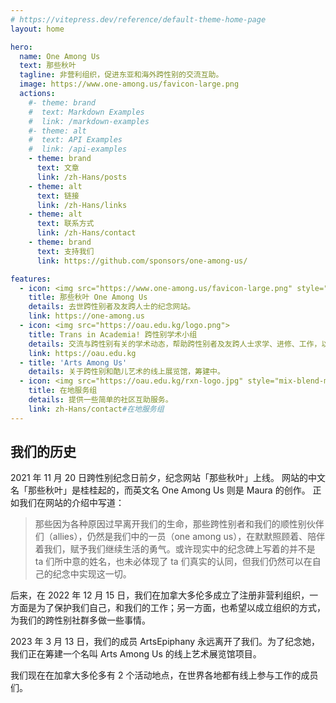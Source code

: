 ```yaml
---
# https://vitepress.dev/reference/default-theme-home-page
layout: home

hero:
  name: One Among Us
  text: 那些秋叶
  tagline: 非营利组织，促进东亚和海外跨性别的交流互助。
  image: https://www.one-among.us/favicon-large.png
  actions:
    #- theme: brand
    #  text: Markdown Examples
    #  link: /markdown-examples
    #- theme: alt
    #  text: API Examples
    #  link: /api-examples
    - theme: brand
      text: 文章
      link: /zh-Hans/posts
    - theme: alt
      text: 链接
      link: /zh-Hans/links
    - theme: alt
      text: 联系方式
      link: /zh-Hans/contact
    - theme: brand
      text: 支持我们
      link: https://github.com/sponsors/one-among-us/

features:
  - icon: <img src="https://www.one-among.us/favicon-large.png" style="padding:8px;">
    title: 那些秋叶 One Among Us
    details: 去世跨性别者及友跨人士的纪念网站。
    link: https://one-among.us
  - icon: <img src="https://oau.edu.kg/logo.png">
    title: Trans in Academia! 跨性别学术小组
    details: 交流与跨性别有关的学术动态，帮助跨性别者及友跨人士求学、进修、工作，以跨性别学术人的视角发声。
    link: https://oau.edu.kg
  - title: 'Arts Among Us'
    details: 关于跨性别和酷儿艺术的线上展览馆，筹建中。
  - icon: <img src="https://oau.edu.kg/rxn-logo.jpg" style="mix-blend-mode:multiply;">
    title: 在地服务组
    details: 提供一些简单的社区互助服务。
    link: zh-Hans/contact#在地服务组
---
```


<div :class="$style.outerContent">
<div :class="$style.content" class="vp-doc">

## 我们的历史

2021 年 11 月 20 日跨性别纪念日前夕，纪念网站「那些秋叶」上线。
网站的中文名「那些秋叶」是桂桂起的，而英文名 One Among Us 则是 Maura 的创作。
正如我们在网站的介绍中写道：

> 那些因为各种原因过早离开我们的生命，那些跨性别者和我们的顺性别伙伴们（allies），仍然是我们中的一员（one among us），在默默照顾着、陪伴着我们，赋予我们继续生活的勇气。或许现实中的纪念碑上写着的并不是 ta 们所中意的姓名，也未必体现了 ta 们真实的认同，但我们仍然可以在自己的纪念中实现这一切。

后来，在 2022 年 12 月 15 日，我们在加拿大多伦多成立了注册非营利组织，一方面是为了保护我们自己，和我们的工作；另一方面，也希望以成立组织的方式，为我们的跨性别社群多做一些事情。

2023 年 3 月 13 日，我们的成员 ArtsEpiphany 永远离开了我们。为了纪念她，我们正在筹建一个名叫 Arts Among Us 的线上艺术展览馆项目。

我们现在在加拿大多伦多有 2 个活动地点，在世界各地都有线上参与工作的成员们。

</div>
</div>

<style module>
.content {
  max-width: 1152px;
  margin: 0 auto 2rem auto;
}
.outerContent {
  padding: 0 1rem;
}
</style>

